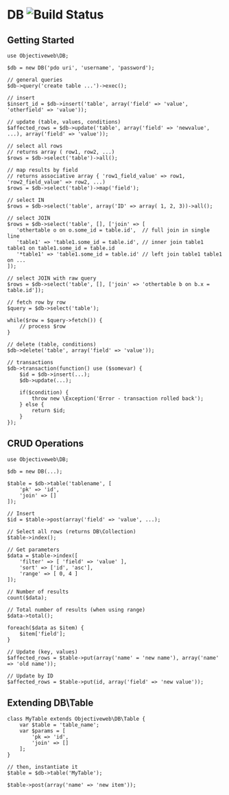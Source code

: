 DB  ![Build Status](https://travis-ci.org/objectiveweb/db.svg?branch=master)
==

Getting Started
---------------

    use Objectiveweb\DB;

    $db = new DB('pdo uri', 'username', 'password');

    // general queries
    $db->query('create table ...')->exec();

    // insert
    $insert_id = $db->insert('table', array('field' => 'value', 'otherfield' => 'value'));

    // update (table, values, conditions)
    $affected_rows = $db->update('table', array('field' => 'newvalue', ...), array('field' => 'value'));

    // select all rows
    // returns array ( row1, row2, ...)
    $rows = $db->select('table')->all();

    // map results by field
    // returns associative array { 'row1_field_value' => row1, 'row2_field_value' => row2, ...)
    $rows = $db->select('table')->map('field');

    // select IN
    $rows = $db->select('table', array('ID' => array( 1, 2, 3))->all();

    // select JOIN
    $rows = $db->select('table', [], ['join' => [
       'othertable o on o.some_id = table.id',  // full join in single line
       'table1' => 'table1.some_id = table.id', // inner join table1 table1 on table1.some_id = table.id
       '*table1' => 'table1.some_id = table.id' // left join table1 table1 on ...
    ]);

    // select JOIN with raw query
    $rows = $db->select('table', [], ['join' => 'othertable b on b.x = table.id']);

    // fetch row by row
    $query = $db->select('table');

    while($row = $query->fetch()) {
        // process $row
    }

    // delete (table, conditions)
    $db->delete('table', array('field' => 'value'));

    // transactions
    $db->transaction(function() use ($somevar) {
        $id = $db->insert(...);
        $db->update(...);

        if($condition) {
            throw new \Exception('Error - transaction rolled back');
        } else {
            return $id;
        }
    });

CRUD Operations
---------------

    use Objectiveweb\DB;

    $db = new DB(...);

    $table = $db->table('tablename', [
        'pk' => 'id',
        'join' => []
    ]);

    // Insert
    $id = $table->post(array('field' => 'value', ...);

    // Select all rows (returns DB\Collection)
    $table->index();

    // Get parameters
    $data = $table->index([ 
        'filter' => [ 'field' => 'value' ], 
        'sort' => ['id', 'asc'],
        'range' => [ 0, 4 ]
    ]);

    // Number of results
    count($data);

    // Total number of results (when using range)
    $data->total();

    foreach($data as $item) {
        $item['field'];
    }

    // Update (key, values)
    $affected_rows = $table->put(array('name' = 'new name'), array('name' => 'old name'));

    // Update by ID
    $affected_rows = $table->put(id, array('field' => 'new value'));


Extending DB\Table
------------------

    class MyTable extends Objectiveweb\DB\Table {
        var $table = 'table_name';
        var $params = [
            'pk => 'id',
            'join' => []
        ];
    }

    // then, instantiate it
    $table = $db->table('MyTable');

    $table->post(array('name' => 'new item'));
